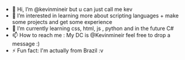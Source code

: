 - 👋 Hi, I’m @kevinmineir but u can just call me kev
- 👀 I’m interested in learning more about scripting languages + make some projects and get some experience
- 🌱 I’m currently learning css, html, js , python and in the future C#
- 📫 How to reach me : My DC is @Kevinmineir feel free to drop a message :)
- ⚡ Fun fact: I'm actually from Brazil :v

<!---
kevinmineir/kevinmineir is a ✨ special ✨ repository because its `README.md` (this file) appears on your GitHub profile.
You can click the Preview link to take a look at your changes.
--->
